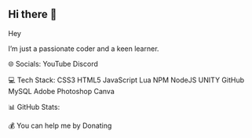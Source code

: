 ## Hi there 👋
Hey 

I’m just a passionate coder and a keen learner.

🌐 Socials:
YouTube Discord

💻 Tech Stack:
CSS3 HTML5 JavaScript Lua NPM NodeJS UNITY GitHub MySQL Adobe Photoshop Canva

📊 GitHub Stats:






💰 You can help me by Donating

<!--
**thatgoofyboy/thatgoofyboy** is a ✨ _special_ ✨ repository because its `README.md` (this file) appears on your GitHub profile.

Here are some ideas to get you started:

- 🔭 I’m currently working on ...
- 🌱 I’m currently learning ...
- 👯 I’m looking to collaborate on ...
- 🤔 I’m looking for help with ...
- 💬 Ask me about ...
- 📫 How to reach me: ...
- 😄 Pronouns: ...
- ⚡ Fun fact: ...
-->
